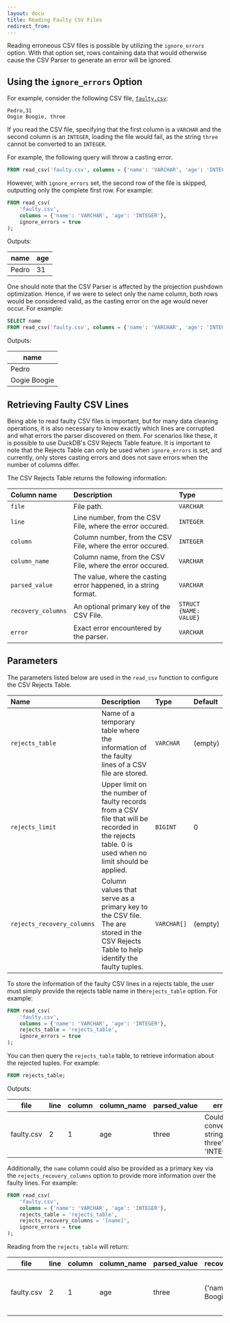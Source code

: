 ```yaml
---
layout: docu
title: Reading Faulty CSV Files
redirect_from:
---
```


Reading erroneous CSV files is possible by utilizing the `ignore_errors` option. With that option set, rows containing data that would otherwise cause the CSV Parser to generate an error will be ignored.

## Using the `ignore_errors` Option

For example, consider the following CSV file, [`faulty.csv`](/data/faulty.csv):

```csv
Pedro,31
Oogie Boogie, three
```

If you read the CSV file, specifying that the first column is a `VARCHAR` and the second column is an `INTEGER`, loading the file would fail, as the string `three` cannot be converted to an `INTEGER`.

For example, the following query will throw a casting error.

```sql
FROM read_csv('faulty.csv', columns = {'name': 'VARCHAR', 'age': 'INTEGER'});
```

However, with `ignore_errors` set, the second row of the file is skipped, outputting only the complete first row. For example:

```sql
FROM read_csv(
    'faulty.csv',
    columns = {'name': 'VARCHAR', 'age': 'INTEGER'},
    ignore_errors = true
);
```

Outputs:

<div class="narrow_table"></div>

| name  | age |
|-------|-----|
| Pedro | 31  |

One should note that the CSV Parser is affected by the projection pushdown optimization. Hence, if we were to select only the name column, both rows would be considered valid, as the casting error on the age would never occur. For example:

```sql
SELECT name
FROM read_csv('faulty.csv', columns = {'name': 'VARCHAR', 'age': 'INTEGER'});
```

Outputs:

<div class="narrow_table"></div>

|     name     |
|--------------|
|     Pedro    |
| Oogie Boogie |

## Retrieving Faulty CSV Lines

Being able to read faulty CSV files is important, but for many data cleaning operations, it is also necessary to know exactly which lines are corrupted and what errors the parser discovered on them. For scenarios like these, it is possible to use DuckDB's CSV Rejects Table feature. It is important to note that the Rejects Table can only be used when `ignore_errors` is set, and currently, only stores casting errors and does not save errors when the number of columns differ.

The CSV Rejects Table returns the following information:

<div class="narrow_table"></div>

| Column name | Description | Type |
|:--|:-----|:-|
| `file` | File path. | `VARCHAR` |
| `line` | Line number, from the CSV File, where the error occured. | `INTEGER` |
| `column` | Column number, from the CSV File, where the error occured. | `INTEGER` |
| `column_name` | Column name, from the CSV File, where the error occured. | `VARCHAR` |
| `parsed_value` | The value, where the casting error happened, in a string format. | `VARCHAR` |
| `recovery_columns` | An optional primary key of the CSV File. | `STRUCT {NAME: VALUE}` |
| `error` | Exact error encountered by the parser. | `VARCHAR` |

## Parameters

<div class="narrow_table"></div>

The parameters listed below are used in the `read_csv` function to configure the CSV Rejects Table.

| Name | Description | Type | Default |
|:--|:-----|:-|:-|
| `rejects_table` | Name of a temporary table where the information of the faulty lines of a CSV file are stored. | `VARCHAR` | (empty) |
| `rejects_limit` | Upper limit on the number of faulty records from a CSV file that will be recorded in the rejects table. 0 is used when no limit should be applied. | `BIGINT` | 0 |
| `rejects_recovery_columns` | Column values that serve as a primary key to the CSV file. The are stored in the CSV Rejects Table to help identify the faulty tuples. | `VARCHAR[]` | (empty) |

To store the information of the faulty CSV lines in a rejects table, the user must simply provide the rejects table name in the`rejects_table` option. For example:

```sql
FROM read_csv(
    'faulty.csv',
    columns = {'name': 'VARCHAR', 'age': 'INTEGER'},
    rejects_table = 'rejects_table',
    ignore_errors = true
);
```

You can then query the `rejects_table` table, to retrieve information about the rejected tuples. For example:

```sql
FROM rejects_table;
```

Outputs:

<div class="narrow_table"></div>

|    file    | line | column | column_name | parsed_value |                     error                      |
|------------|------|--------|-------------|--------------|------------------------------------------------|
| faulty.csv |  2   |    1   |     age     |     three    | Could not convert string ' three' to 'INTEGER' |


Additionally, the `name` column could also be provided as a primary key via the `rejects_recovery_columns` option to provide more information over the faulty lines. For example:

```sql
FROM read_csv(
    'faulty.csv',
    columns = {'name': 'VARCHAR', 'age': 'INTEGER'},
    rejects_table = 'rejects_table',
    rejects_recovery_columns = '[name]',
    ignore_errors = true
);
```

Reading from the `rejects_table` will return:

<div class="narrow_table"></div>

|    file    | line | column | column_name | parsed_value |     recovery_columns     |                     error                      |
|------------|------|--------|-------------|--------------|--------------------------|------------------------------------------------|
| faulty.csv |  2   |    1   |     age     |     three    | {'name': 'Oogie Boogie'} | Could not convert string ' three' to 'INTEGER' |
